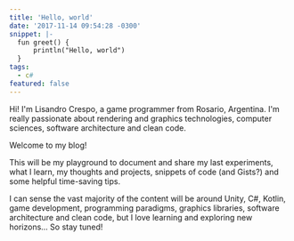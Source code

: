```yaml
---
title: 'Hello, world'
date: '2017-11-14 09:54:28 -0300'
snippet: |-
  fun greet() {
      println("Hello, world")
  }
tags:
  - c#
featured: false
---
```

Hi! I'm Lisandro Crespo, a game programmer from Rosario, Argentina. I'm really passionate about rendering and graphics technologies, computer sciences, software architecture and clean code.

Welcome to my blog!

<!-- more -->

This will be my playground to document and share my last experiments, what I learn, my thoughts and projects, snippets of code (and Gists?) and some helpful time-saving tips.

I can sense the vast majority of the content will be around Unity, C#, Kotlin, game development, programming paradigms, graphics libraries, software architecture and clean code, but I love learning and exploring new horizons... So stay tuned!
